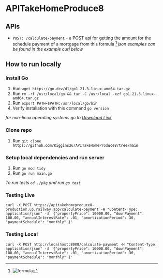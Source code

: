 # APITakeHomeProduce8
## APIs
- `POST: /calculate-payment` - a POST api for getting the amount for the schedule payment of a mortgage from this formula [^1] *json examples can be found in the example curl below*
## How to run locally
### Install Go
1. Run `wget https://go.dev/dl/go1.21.3.linux-amd64.tar.gz`
2. Run `rm -rf /usr/local/go && tar -C /usr/local -xzf go1.21.3.linux-amd64.tar.gz `
3. Run `export PATH=$PATH:/usr/local/go/bin`
4. Verify installation with this command `go version`
   
*for non-linux operating systems go to [Download Link](https://go.dev/doc/install)*

### Clone repo
1. Run `git clone https://github.com/Kiggins26/APITakeHomeProduce8/tree/main`

### Setup local dependencies and run server
1. Run `go mod tidy`
2. Run `go run main.go`

*To run tests `cd ./pkg` and run `go test`*

### Testing Live 

`curl -X POST https://apitakehomeproduce8-production.up.railway.app/calculate-payment -H "Content-Type: application/json" -d '{"propertyPrice": 10000.00, "downPayment": 100.00, "annualInterestRate": .01, "amortizationPeriod": 30, "paymentSchedule": "monthly" }'`

### Testing Local
`curl -X POST http://localhost:8080/calculate-payment -H "Content-Type: application/json" -d '{"propertyPrice": 10000.00, "downPayment": 100.00, "annualInterestRate": .01, "amortizationPeriod": 30, "paymentSchedule": "monthly" }'`

[^1]: ![formula](https://github.com/Kiggins26/APITakeHomeProduce8/assets/30563055/50664071-b52b-46a4-b822-a7804c394470)

